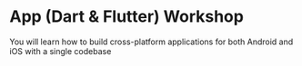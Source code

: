 # App (Dart & Flutter) Workshop

You will learn how to build cross-platform applications for both Android and iOS with a single codebase
